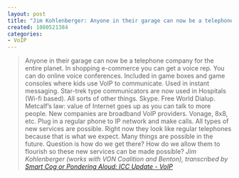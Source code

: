 ```yaml
--- 
layout: post
title: "Jim Kohlenberger: Anyone in their garage can now be a telephone company for the entire planet"
created: 1080521384
categories: 
- VoIP
---
```

<blockquote>
Anyone in their garage can now be a telephone company for the entire planet. In shopping e-commerce you can get a voice rep. You can do online voice conferences. Included in game boxes and game consoles where kids use VoIP to communicate. Used in instant messaging. Star-trek type communicators are now used in Hospitals (Wi-fi based). All sorts of other things. Skype. Free World Dialup. Metcalf’s law: value of Internet goes up as you can talk to more people. New companies are broadband VoIP providers. Vonage, 8x8, etc. Plug in a regular phone to IP network and make calls. All types of new services are possible. Right now they look like regular telephones because that is what we expect. Many things are possible in the future. Question is how do we get there? How do we allow them to flourish so these new services can be made possible?
<cite>Jim Kohlenberger (works with VON Coalition and Benton), transcribed by <a href="http://www.causingeffect.com/blog/archives/000207.html">Smart Cog or Pondering Aloud: ICC Update - VoIP</a></cite>
</blockquote>
